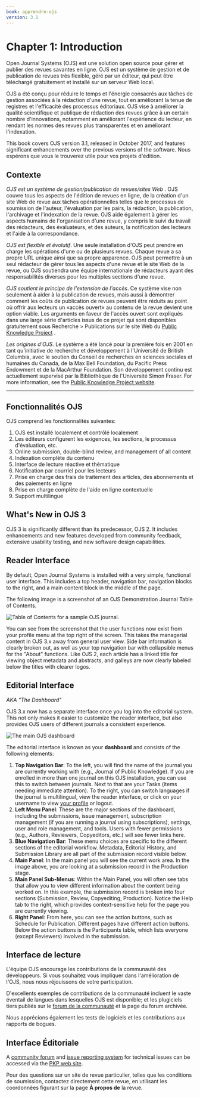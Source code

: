 ```yaml
---
book: apprendre-ojs
version: 3.1
---
```


# Chapter 1: Introduction

Open Journal Systems (OJS) est une solution open source pour gérer et publier des revues savantes en ligne. OJS est un système de gestion et de publication de revues très flexible, géré par un éditeur, qui peut être téléchargé gratuitement et installé sur un serveur Web local.

OJS a été conçu pour réduire le temps et l'énergie consacrés aux tâches de gestion associées à la rédaction d'une revue, tout en améliorant la tenue de registres et l'efficacité des processus éditoriaux. OJS vise à améliorer la qualité scientifique et publique de rédaction des revues grâce à un certain nombre d'innovations, notamment en améliorant l'expérience du lecteur, en rendant les normes des revues plus transparentes et en améliorant l'indexation.

This book covers OJS version 3.1, released in October 2017, and features significant enhancements over the previous versions of the software. Nous espérons que vous le trouverez utile pour vos projets d'édition.

## Contexte

*OJS est un système de gestion/publication de revues/sites Web* . OJS couvre tous les aspects de l'édition de revues en ligne, de la création d'un site Web de revue aux tâches opérationnelles telles que le processus de soumission de l'auteur, l'évaluation par les pairs, la rédaction, la publication, l'archivage et l'indexation de la revue. OJS aide également à gérer les aspects humains de l'organisation d'une revue, y compris le suivi du travail des rédacteurs, des évaluateurs, et des auteurs, la notification des lecteurs et l'aide à la correspondance.

*OJS est flexible et évolutif*. Une seule installation d'OJS peut prendre en charge les opérations d'une ou de plusieurs revues. Chaque revue a sa propre URL unique ainsi que sa propre apparence. OJS peut permettre à un seul rédacteur de gérer tous les aspects d'une revue et le site Web de la revue, ou OJS soutiendra une équipe internationale de rédacteurs ayant des responsabilités diverses pour les multiples sections d'une revue.

*OJS soutient le principe de l'extension de l'accès*. Ce système vise non seulement à aider à la publication de revues, mais aussi à démontrer comment les coûts de publication de revues peuvent être réduits au point où offrir aux lecteurs un «accès ouvert» au contenu de la revue devient une option viable. Les arguments en faveur de l'accès ouvert sont expliqués dans une large série d'articles issus de ce projet qui sont disponibles gratuitement sous Recherche > Publications sur le site Web du [Public Knowledge Project](https://pkp.sfu.ca/) .

*Les origines d'OJS*. Le système a été lancé pour la première fois en 2001 en tant qu'initiative de recherche et développement à l'Université de British Columbia, avec le soutien du Conseil de recherches en sciences sociales et humaines du Canada, de la Max Bell Foundation, du Pacific Press Endowment et de la MacArthur Foundation. Son développement continu est actuellement supervisé par la Bibliothèque de l'Université Simon Fraser. For more information, see the [Public Knowledge Project website](http://pkp.sfu.ca).

<hr />

## Fonctionnalités OJS

OJS comprend les fonctionnalités suivantes:
1. OJS est installé localement et contrôlé localement
2. Les éditeurs configurent les exigences, les sections, le processus d'évaluation, etc.
3. Online submission, double-blind review, and management of all content
4. Indexation complète du contenu
5. Interface de lecture réactive et thématique
6. Notification par courriel pour les lecteurs
7. Prise en charge des frais de traitement des articles, des abonnements et des paiements en ligne
8. Prise en charge complète de l'aide en ligne contextuelle
9. Support multilingue

## What's New in OJS 3

OJS 3 is significantly different than its predecessor, OJS 2. It includes enhancements and new features developed from community feedback, extensive usability testing, and new software design capabilities.

## Reader Interface

By default, Open Journal Systems is installed with a very simple, functional user interface. This includes a top header, navigation bar, navigation blocks to the right, and a main content block in the middle of the page.

The following image is a screenshot of an OJS Demonstration Journal Table of Contents.

![Table of Contents for a sample OJS journal.](./assets/learning-ojs-3-ojs3-interface.png)

You can see from the screenshot that the user functions now exist from your profile menu at the top right of the screen. This takes the managerial content in OJS 3.x away from general user view. Side bar information is clearly broken out, as well as your top navigation bar with collapsible menus for the "About" functions. Like OJS 2, each article has a linked title for viewing object metadata and abstracts, and galleys are now clearly labeled below the titles with clearer logos.

## Editorial Interface

_AKA "The Dashboard"_

OJS 3.x now has a separate interface once you log into the editorial system. This not only makes it easier to customize the reader interface, but also provides OJS users of different journals a consistent experience.

![The main OJS dashboard](./assets/learning-ojs3.1-ed-dashboard.png)

The editorial interface is known as your **dashboard** and consists of the following elements:

1. **Top Navigation Bar**: To the left, you will find the name of the journal you are currently working with \(e.g., Journal of Public Knowledge\). If you are enrolled in more than one journal on this OJS installation, you can use this to switch between journals. Next to that are your Tasks \(items needing immediate attention\). To the right, you can switch languages if the journal is multilingual, view the reader interface, or click on your username to view [your profile](./viewing_and_changing_your_profile.md) or logout.
2. **Left Menu Panel**: These are the major sections of the dashboard, including the submissions, issue management, subscription management \(if you are running a journal using subscriptions\), settings, user and role management, and tools. Users with fewer permissions \(e.g., Authors, Reviewers, Copyeditors, etc.\) will see fewer links here.
3. **Blue Navigation Bar**: These menu choices are specific to the different sections of the editorial workflow. Metadata, Editorial History, and Submission Library are all part of the submission record visible below.
4. **Main Panel**: In the main panel you will see the current work area. In the image above, you are looking at a submission record in the Production stage.
5. **Main Panel Sub-Menus**: Within the Main Panel, you will often see tabs that allow you to view different information about the content being worked on. In this example, the submission record is broken into four sections \(Submission, Review, Copyediting, Production\). Notice the Help tab to the right, which provides context-sensitive help for the page you are currently viewing.
6. **Right Panel**: From here, you can see the action buttons, such as Schedule for Publication. Different pages have different action buttons. Below the action buttons is the Participants table, which lists everyone \(except Reviewers\) involved in the submission.

## Interface de lecture

L'équipe OJS encourage les contributions de la communauté des développeurs. Si vous souhaitez vous impliquer dans l'amélioration de l'OJS, nous nous réjouissons de votre participation.

D'excellents exemples de contributions de la communauté incluent le vaste éventail de langues dans lesquelles OJS est disponible; et les plugiciels tiers publiés sur le [forum de la communauté](https://forum.pkp.sfu.ca/) et la page du forum archivée.

Nous apprécions également les tests de logiciels et les contributions aux rapports de bogues.

## Interface Éditoriale

A [community forum](https://forum.pkp.sfu.ca/) and [issue reporting system](https://github.com/pkp/pkp-lib/#issues) for technical issues can be accessed via the [PKP web site](https://pkp.sfu.ca).

Pour des questions sur un site de revue particulier, telles que les conditions de soumission, contactez directement cette revue, en utilisant les coordonnées figurant sur la page **À propos de** la revue.

